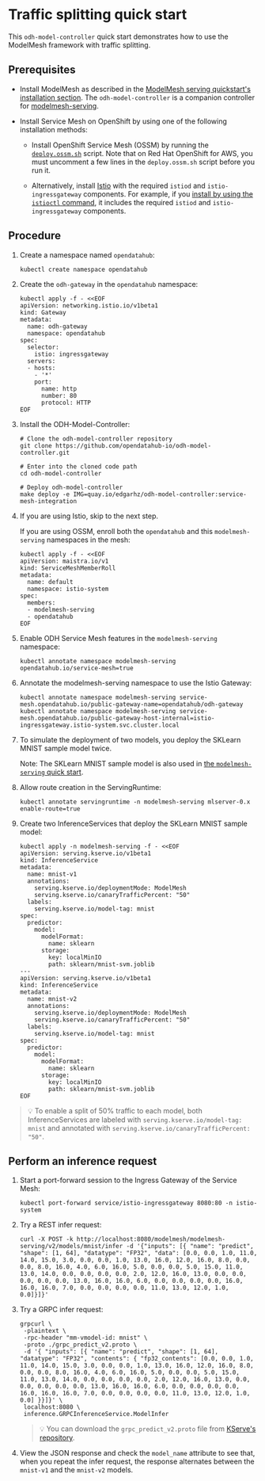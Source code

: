 # Traffic splitting quick start

This `odh-model-controller` quick start demonstrates how to use the ModelMesh framework with traffic splitting. 

## Prerequisites

- Install ModelMesh as described in the [ModelMesh serving quickstart's installation section](https://github.com/opendatahub-io/modelmesh-serving/blob/main/docs/quickstart.md#1-install-modelmesh-serving). The `odh-model-controller` is a companion controller for [modelmesh-serving](https://github.com/opendatahub-io/modelmesh-serving).

- Install Service Mesh on OpenShift by using one of the following installation methods:

  - Install OpenShift Service Mesh (OSSM) by running the [`deploy.ossm.sh`](../scripts/deploy.ossm.sh) script. Note that on Red Hat OpenShift for AWS, you must uncomment a few lines in the `deploy.ossm.sh` script before you run it.

  - Alternatively, install [Istio](https://istio.io/) with the required `istiod` and `istio-ingressgateway` components. For example, if you [install by using the `istioctl` command](https://istio.io/latest/docs/setup/install/istioctl/), it includes the required `istiod` and `istio-ingressgateway` components.

## Procedure

1. Create a namespace named `opendatahub`:

    ~~~
    kubectl create namespace opendatahub
    ~~~

1. Create the `odh-gateway` in the `opendatahub` namespace:

    ```shell
    kubectl apply -f - <<EOF
    apiVersion: networking.istio.io/v1beta1
    kind: Gateway
    metadata:
      name: odh-gateway
      namespace: opendatahub
    spec:
      selector:
        istio: ingressgateway
      servers:
      - hosts:
        - '*'
        port:
          name: http
          number: 80
          protocol: HTTP
    EOF
    ```
    
1. Install the ODH-Model-Controller:

    ```shell
    # Clone the odh-model-controller repository
    git clone https://github.com/opendatahub-io/odh-model-controller.git

    # Enter into the cloned code path
    cd odh-model-controller

    # Deploy odh-model-controller
    make deploy -e IMG=quay.io/edgarhz/odh-model-controller:service-mesh-integration
    ```

1. If you are using Istio, skip to the next step. 

    If you are using OSSM, enroll both the `opendatahub` and this `modelmesh-serving` namespaces in the mesh:

    ```shell
    kubectl apply -f - <<EOF
    apiVersion: maistra.io/v1
    kind: ServiceMeshMemberRoll
    metadata:
      name: default
      namespace: istio-system
    spec:
      members:
      - modelmesh-serving
      - opendatahub
    EOF
    ```

1. Enable ODH Service Mesh features in the `modelmesh-serving` namespace:

    ~~~
    kubectl annotate namespace modelmesh-serving opendatahub.io/service-mesh=true
    ~~~

1. Annotate the modelmesh-serving namespace to use the Istio Gateway:

   ~~~
   kubectl annotate namespace modelmesh-serving service-mesh.opendatahub.io/public-gateway-name=opendatahub/odh-gateway
   kubectl annotate namespace modelmesh-serving service-mesh.opendatahub.io/public-gateway-host-internal=istio-ingressgateway.istio-system.svc.cluster.local
   ~~~

1. To simulate the deployment of two models, you deploy the SKLearn MNIST sample model twice. 

    Note: The SKLearn MNIST sample model is also used in [the `modelmesh-serving` quick start](https://github.com/opendatahub-io/modelmesh-serving/blob/main/docs/quickstart.md#2-deploy-a-model). 
 
1. Allow route creation in the ServingRuntime:

    ~~~
    kubectl annotate servingruntime -n modelmesh-serving mlserver-0.x enable-route=true
    ~~~

1. Create two InferenceServices that deploy the SKLearn MNIST sample model:

    ```shell
    kubectl apply -n modelmesh-serving -f - <<EOF
    apiVersion: serving.kserve.io/v1beta1
    kind: InferenceService
    metadata:
      name: mnist-v1
      annotations:
        serving.kserve.io/deploymentMode: ModelMesh
        serving.kserve.io/canaryTrafficPercent: "50"
      labels:
        serving.kserve.io/model-tag: mnist
    spec:
      predictor:
        model:
          modelFormat:
            name: sklearn
          storage:
            key: localMinIO
            path: sklearn/mnist-svm.joblib
    ---
    apiVersion: serving.kserve.io/v1beta1
    kind: InferenceService
    metadata:
      name: mnist-v2
      annotations:
        serving.kserve.io/deploymentMode: ModelMesh
        serving.kserve.io/canaryTrafficPercent: "50"
      labels:
        serving.kserve.io/model-tag: mnist
    spec:
      predictor:
        model:
          modelFormat:
            name: sklearn
          storage:
            key: localMinIO
            path: sklearn/mnist-svm.joblib
    EOF
    ```

> :bulb: To enable a split of 50% traffic to each model, both InferenceServices are labeled with `serving.kserve.io/model-tag: mnist` and annotated with `serving.kserve.io/canaryTrafficPercent: "50"`. 

## Perform an inference request

1. Start a port-forward session to the Ingress Gateway of the Service Mesh:

    ~~~
   kubectl port-forward service/istio-ingressgateway 8080:80 -n istio-system
    ~~~

1. Try a REST infer request:

   ```shell
   curl -X POST -k http://localhost:8080/modelmesh/modelmesh-serving/v2/models/mnist/infer -d '{"inputs": [{ "name": "predict", "shape": [1, 64], "datatype": "FP32", "data": [0.0, 0.0, 1.0, 11.0, 14.0, 15.0, 3.0, 0.0, 0.0, 1.0, 13.0, 16.0, 12.0, 16.0, 8.0, 0.0, 0.0, 8.0, 16.0, 4.0, 6.0, 16.0, 5.0, 0.0, 0.0, 5.0, 15.0, 11.0, 13.0, 14.0, 0.0, 0.0, 0.0, 0.0, 2.0, 12.0, 16.0, 13.0, 0.0, 0.0, 0.0, 0.0, 0.0, 13.0, 16.0, 16.0, 6.0, 0.0, 0.0, 0.0, 0.0, 16.0, 16.0, 16.0, 7.0, 0.0, 0.0, 0.0, 0.0, 11.0, 13.0, 12.0, 1.0, 0.0]}]}'
   ```

1. Try a GRPC infer request:

   ```shell
   grpcurl \
    -plaintext \
    -rpc-header "mm-vmodel-id: mnist" \
    -proto ./grpc_predict_v2.proto \
    -d '{ "inputs": [{ "name": "predict", "shape": [1, 64], "datatype": "FP32", "contents": { "fp32_contents": [0.0, 0.0, 1.0, 11.0, 14.0, 15.0, 3.0, 0.0, 0.0, 1.0, 13.0, 16.0, 12.0, 16.0, 8.0, 0.0, 0.0, 8.0, 16.0, 4.0, 6.0, 16.0, 5.0, 0.0, 0.0, 5.0, 15.0, 11.0, 13.0, 14.0, 0.0, 0.0, 0.0, 0.0, 2.0, 12.0, 16.0, 13.0, 0.0, 0.0, 0.0, 0.0, 0.0, 13.0, 16.0, 16.0, 6.0, 0.0, 0.0, 0.0, 0.0, 16.0, 16.0, 16.0, 7.0, 0.0, 0.0, 0.0, 0.0, 11.0, 13.0, 12.0, 1.0, 0.0] }}]}' \
    localhost:8080 \
    inference.GRPCInferenceService.ModelInfer
   ```

    > :bulb: You can download the `grpc_predict_v2.proto` file from 
    > [KServe's repository](https://github.com/kserve/kserve/blob/master/docs/predict-api/v2/grpc_predict_v2.proto).

1. View the JSON response and check the `model_name` attribute to see that, when you repeat the infer request, the response alternates between the `mnist-v1` and the `mnist-v2` models.

